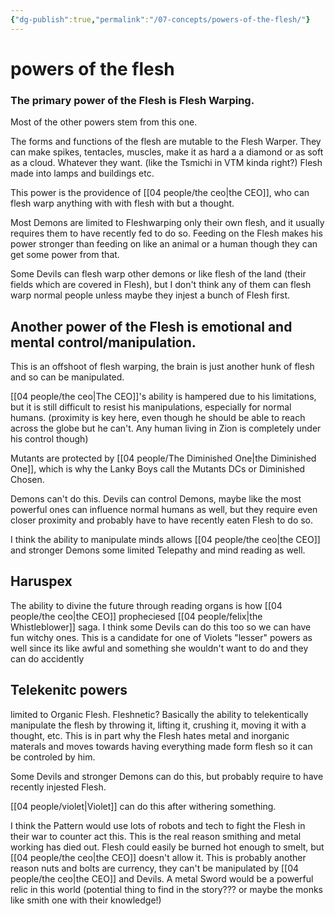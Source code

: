 ```yaml
---
{"dg-publish":true,"permalink":"/07-concepts/powers-of-the-flesh/"}
---
```


# powers of the flesh

### The primary power of the Flesh is Flesh Warping. 

Most of the other powers stem from this one. 

The forms  and functions of the flesh are mutable to the Flesh Warper.  They can make spikes, tentacles, muscles, make it as hard a a diamond or as soft as a cloud. Whatever they want.  (like the Tsmichi in VTM kinda right?)  Flesh made into lamps and buildings etc.  

This power is the providence of [[04 people/the ceo\|the CEO]], who can flesh warp anything with with flesh with but a thought.  

Most Demons are limited to Fleshwarping only their own flesh, and it usually requires them to have recently fed to do so.  Feeding on the Flesh makes his power stronger than feeding on like an animal or a human though they can get some power from that.

Some Devils can flesh warp other demons or like flesh of the land (their fields which are covered in Flesh), but I don't think any of them can flesh warp normal people unless maybe they injest a bunch of Flesh first.

## Another power of the Flesh is emotional and mental control/manipulation.  

This is an offshoot of flesh warping, the brain is just another hunk of flesh and so can be manipulated. 

 [[04 people/the ceo\|The CEO]]'s ability is hampered due to his limitations, but it is still difficult to resist his manipulations, especially for normal humans.  (proximity is key here, even though he should be able to reach across the globe but he can't. Any human living in Zion is completely under his control though) 

Mutants are protected by [[04 people/The Diminished One\|the Diminished One]], which is why the Lanky Boys call the Mutants  DCs or Diminished Chosen.

Demons can't do this.  Devils can control Demons, maybe like the most powerful ones can influence normal humans as well, but they require even closer proximity and probably have to have recently eaten Flesh to do so.

I think the ability to manipulate minds allows [[04 people/the ceo\|the CEO]] and stronger Demons some limited Telepathy and mind reading as well.

## Haruspex

The ability to divine the future through reading organs is how [[04 people/the ceo\|the CEO]] propheciesed [[04 people/felix\|the Whistleblower]] saga.  I think some Devils can do this too so we can have fun witchy ones.  This is a candidate for one of Violets "lesser" powers as well since its like awful and something she wouldn't want to do and they can do accidently

## Telekenitc powers 

limited to Organic Flesh. Fleshnetic? Basically the ability to telekentically manipulate the flesh by throwing it, lifting it, crushing it, moving it with a thought, etc.   This is in part why the Flesh hates metal and inorganic materals and moves towards having everything made form flesh so it can be controled by him.  

Some Devils and stronger Demons can do this, but probably require to have recently injested Flesh.  

[[04 people/violet\|Violet]] can do this after withering something.

I think the Pattern would use lots of robots and tech to fight the Flesh in their war to counter act this.  This is the real reason smithing and metal working has died out.  Flesh could easily be burned hot enough to smelt, but [[04 people/the ceo\|the CEO]] doesn't allow it.  This is probably another reason nuts and bolts are currency, they can't be manipulated by [[04 people/the ceo\|the CEO]] and Devils.  A metal Sword would be a powerful relic in this world (potential thing to find in the story??? or maybe the monks like smith one with their knowledge!)